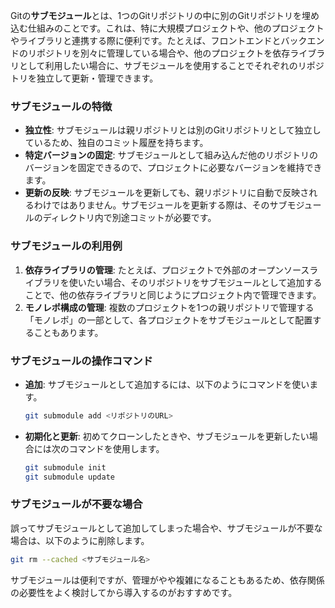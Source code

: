 Gitの**サブモジュール**とは、1つのGitリポジトリの中に別のGitリポジトリを埋め込む仕組みのことです。これは、特に大規模プロジェクトや、他のプロジェクトやライブラリと連携する際に便利です。たとえば、フロントエンドとバックエンドのリポジトリを別々に管理している場合や、他のプロジェクトを依存ライブラリとして利用したい場合に、サブモジュールを使用することでそれぞれのリポジトリを独立して更新・管理できます。

### サブモジュールの特徴

- **独立性**: サブモジュールは親リポジトリとは別のGitリポジトリとして独立しているため、独自のコミット履歴を持ちます。
- **特定バージョンの固定**: サブモジュールとして組み込んだ他のリポジトリのバージョンを固定できるので、プロジェクトに必要なバージョンを維持できます。
- **更新の反映**: サブモジュールを更新しても、親リポジトリに自動で反映されるわけではありません。サブモジュールを更新する際は、そのサブモジュールのディレクトリ内で別途コミットが必要です。

### サブモジュールの利用例

1. **依存ライブラリの管理**: たとえば、プロジェクトで外部のオープンソースライブラリを使いたい場合、そのリポジトリをサブモジュールとして追加することで、他の依存ライブラリと同じようにプロジェクト内で管理できます。
2. **モノレポ構成の管理**: 複数のプロジェクトを1つの親リポジトリで管理する「モノレポ」の一部として、各プロジェクトをサブモジュールとして配置することもあります。

### サブモジュールの操作コマンド

- **追加**: サブモジュールとして追加するには、以下のようにコマンドを使います。
  
  ```bash
  git submodule add <リポジトリのURL>
  ```

- **初期化と更新**: 初めてクローンしたときや、サブモジュールを更新したい場合には次のコマンドを使用します。

  ```bash
  git submodule init
  git submodule update
  ```

### サブモジュールが不要な場合
誤ってサブモジュールとして追加してしまった場合や、サブモジュールが不要な場合は、以下のように削除します。

```bash
git rm --cached <サブモジュール名>
```

サブモジュールは便利ですが、管理がやや複雑になることもあるため、依存関係の必要性をよく検討してから導入するのがおすすめです。
